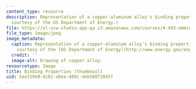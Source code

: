 ```yaml
---
content_type: resource
description: Representation of a copper-aluminum alloy's binding properties. (Image
  courtesy of the US Department of Energy.)
file: https://ol-ocw-studio-app-qa.s3.amazonaws.com/courses/4-493-emergent-materials-ii-spring-2005/5ee319e0dc81abea408cdeb50872045f_4-493s05-th.jpg
file_type: image/jpeg
image_metadata:
  caption: Representation of a copper-aluminum alloy's binding properties. (Image
    courtesy of the [US Department of Energy](http://www.energy.gov/engine/content.do).)
  credit: ''
  image-alt: Drawing of copper alloy.
resourcetype: Image
title: Binding Properties (thumbnail)
uid: 5ee319e0-dc81-abea-408c-deb50872045f
---
```

